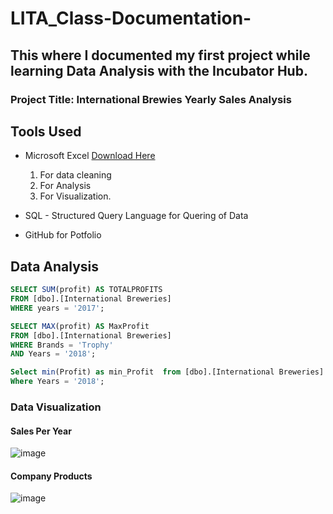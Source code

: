 # LITA_Class-Documentation-

## This where I documented my first project while learning Data Analysis with the Incubator Hub.
### Project Title: International Brewies Yearly Sales Analysis

## Tools Used
- Microsoft Excel [Download Here](https://www.Microsoft.com)
  1. For data cleaning
  2. For Analysis
  3. For Visualization.
     
- SQL - Structured Query Language for Quering of Data

- GitHub for Potfolio

## Data Analysis
```SQL
SELECT SUM(profit) AS TOTALPROFITS
FROM [dbo].[International Breweries]
WHERE years = '2017';

SELECT MAX(profit) AS MaxProfit
FROM [dbo].[International Breweries]
WHERE Brands = 'Trophy'
AND Years = '2018';

Select min(Profit) as min_Profit  from [dbo].[International Breweries]
Where Years = '2018';
```

### Data Visualization
#### Sales Per Year
![image](https://github.com/user-attachments/assets/51ac2700-21e7-4cc4-93a7-517c59539d18)

#### Company Products

![image](https://github.com/user-attachments/assets/3990faa4-fb55-419f-9df8-75c85a3eed4c)
